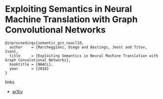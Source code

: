 # Exploiting Semantics in Neural Machine Translation with Graph Convolutional Networks

```
@inproceedings{semantic_gcn_naacl18,
  author    = {Marcheggiani, Diego and Bastings, Joost and Titov, Ivan},
  title     = {Exploiting Semantics in Neural Machine Translation with Graph Convolutional Networks},
  booktitle = {NAACL},
  year      = {2018}
}
```

links
- [arXiv](https://arxiv.org/abs/1804.08313)

